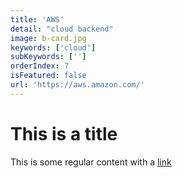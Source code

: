 ```yaml
---
title: 'AWS'
detail: "cloud backend"
image: b-card.jpg
keywords: ['cloud']
subKeywords: ['']
orderIndex: 7
isFeatured: false
url: 'https://aws.amazon.com/'
---
```


# This is a title

This is some regular content with a [link](https://google.com)